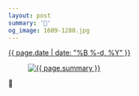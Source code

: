 ```yaml
---
layout: post
summary: '🥰'
og_image: 1609-1280.jpg
---
```


<p>
 <time>
  <a href="/1609">
   {{ page.date | date: "%B %-d, %Y" }}
  </a>
 </time>
 <a href="/1609">
  <figure data-taken="3/20/2022">
   <img alt="{{ page.summary }}" sizes="(min-width: 700px) 50vw, calc(100vw - 2rem)" src="{{ site.assets_url }}/1609-640.jpg" srcset="{{ site.assets_url }}/1609-320.jpg 320w, {{ site.assets_url }}/1609-640.jpg 640w, {{ site.assets_url }}/1609-960.jpg 960w, {{ site.assets_url }}/1609-1280.jpg 1280w"/>
  </figure>
 </a>
 <span>
  🥰
 </span>
</p>
